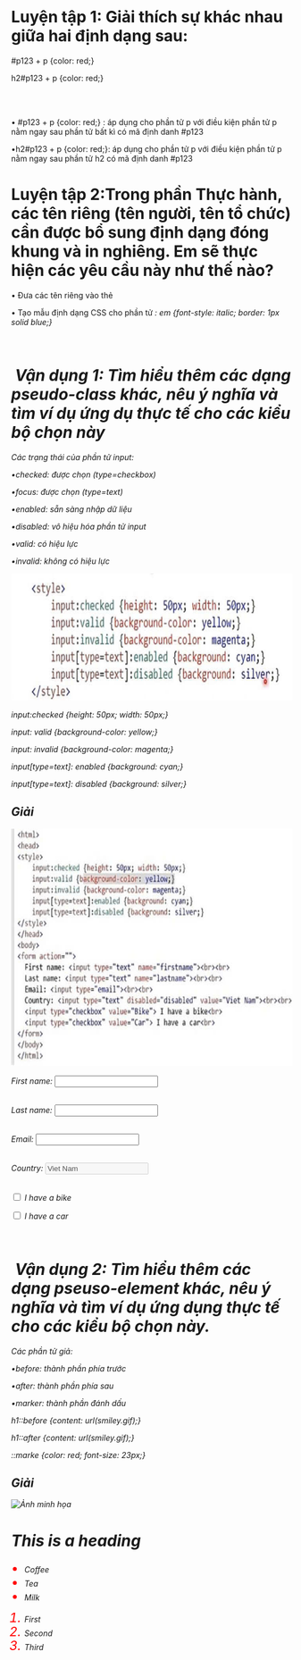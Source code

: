 <html>
 <head>
     <title>Bài 17: Các mức ưu tiên của bộ</title>
 </head>
  <body>
  <h1>Luyện tập 1: Giải thích sự khác nhau giữa hai định dạng sau:</h1>
  <p> #p123 + p {color: red;} 

h2#p123 + p {color: red;}</p>  
  <p>• #p123 + p {color: red;} : áp dụng cho phần tử p với điều kiện phần tử p nằm ngay sau phần tử bất kì có mã định danh #p123

•h2#p123 + p {color: red;}: áp dụng cho phần tử p với điều kiện phần tử p nằm ngay sau phần tử h2 có mã định danh #p123</p>
  <h1>Luyện tập 2:Trong phần Thực hành, các tên riêng (tên người, tên tổ chức) cần được bổ sung định dạng đóng khung và in nghiêng. Em sẽ thực hiện các yêu cầu này như thế nào?</h1>
  <p>• Đưa các tên riêng vào thẻ <em> </em>

• Tạo mẫu định dạng CSS cho phần tử <em>: em {font-style: italic; border: 1px solid blue;}</p>
 <h1> Vận dụng 1: Tìm hiểu thêm các dạng pseudo-class khác, nêu ý nghĩa và tìm ví dụ ứng dụ thực tế cho các kiểu bộ chọn này</h1>
   <p>Các trạng thái của phần tử input:

•checked: được chọn (type=checkbox)

•focus: được chọn (type=text)

•enabled: sẵn sàng nhập dữ liệu

•disabled: vô hiệu hóa phần tử input

•valid: có hiệu lực

•invalid: không có hiệu lực</p>
 <img src="124.png" width="831" height="227" alt="Ảnh minh họa">

input:checked {height: 50px; width: 50px;}

input: valid {background-color: yellow;}

input: invalid {background-color: magenta;}

input[type=text]: enabled {background: cyan;}

input[type=text]: disabled {background: silver;}

</style></p>
<h2>Giải</h2>
<img src="125.png" width="713" height="425" alt="Ảnh minh họa">
<p><html>

<head>

<style>

input:checked (height: 50px; width: 50px;}

input: valid {background-color: yellow;}

input: invalid (background-color: magenta;}

input[type=text]: enabled {background: cyan;}

input[type=text]: disabled {background: silver;}

</style>

</head>

<body>

<form action="">

First name: <input type="text" name="firstname"><br><br>

Last name: <input type="text" name="lastname"><br><br>

Email: <input type="email"><br><br>

Country: <input type="text" disabled="disabled" value="Viet Nam"><br><br>

<input type="checkbox" value="Bike"> I have a bike<br>

<input type="checkbox" value="Car"> I have a car<br>

</form>

</body>

</html></p>

 <h1> Vận dụng 2: Tìm hiểu thêm các dạng pseuso-element khác, nêu ý nghĩa và tìm ví dụ ứng dụng thực tế cho các kiểu bộ chọn này.</h1>
 <p>Các phần tử giả:

•before: thành phần phía trước

•after: thành phần phía sau

•marker: thành phần đánh dấu</p>


h1::before {content: url(smiley.gif);}

h1::after {content: url(smiley.gif);}

::marke {color: red; font-size: 23px;}

</style></p>
<h2>Giải</h2>
<img src="![126](https://github.com/user-attachments/assets/53adabaa-57ce-4366-aabe-89a376203434)" width="447" height="467" alt="Ảnh minh họa">
 <p><style>
<p><html>

<head>

<style>

h1::before {content: url(smiley.gif);}

h1::after {content: url(smiley.gif);}

::marker {color: red; font-size: 23px;}

</style>

</head>

<body>

<h1>This is a heading</h1>

<ul>

<li>Coffee</li>

<li>Tea</li>

<li>Milk</li>

</ul>

<ol>

<li>First</li>

<li>Second</li>

<li>Third</li>

</ol>

</body>

</html></p>





 
</body>
</html>

